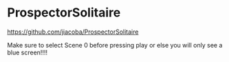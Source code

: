 # ProspectorSolitaire
https://github.com/jiacoba/ProspectorSolitaire

Make sure to select Scene 0 before pressing play or else you will only see a blue screen!!!!
